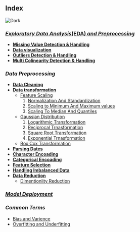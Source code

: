 ## Index
![Dark](https://user-images.githubusercontent.com/12748752/126914729-75e0fed5-fdaa-4216-81c8-719340e80694.png)
### [ _Exploratory Data Analysis_(EDA) _and Preprocessing_](https://github.com/iAmKankan/Data-Gathering-And-Preprocessing/tree/main/eda)
   * [**Missing Value Detection & Handling**](https://github.com/iAmKankan/Data-Gathering-And-Preprocessing/blob/main/eda/README.md#1-handling-missing-values)
   * [**Data visualization**](https://github.com/iAmKankan/Data-Gathering-And-Preprocessing/blob/main/eda/README.md#2-data-visualization)
   * [**Outliers Detection & Handling**](https://github.com/iAmKankan/Data-Gathering-And-Preprocessing/blob/main/eda/README.md#3-handling-outliers)
   * [**Multi Colinearity Detection & Handling**](https://github.com/iAmKankan/MachineLearning_With_Python/blob/master/Supervised/Linear%20Regrassion/correlation.md)
### _Data Preprocessing_
  * [**Data Cleaning**](#data-cleaning)
  * [**Data transformation**](#data-transformation)
    * [Feature Scaling](https://github.com/iAmKankan/Data-Gathering-And-Preprocessing/blob/main/datatransformation.md#feature-scaling)
      1. [Normalization And Standardization](https://github.com/iAmKankan/Data-Gathering-And-Preprocessing/blob/main/scaling.ipynb)
      1. [Scaling to Minimum And Maximum values](https://github.com/iAmKankan/Data-Gathering-And-Preprocessing/blob/main/scaling.ipynb)
      1. [Scaling To Median And Quantiles](https://github.com/iAmKankan/Data-Gathering-And-Preprocessing/blob/main/scaling.ipynb)
    * [Gaussian Distribution](https://github.com/iAmKankan/Data-Gathering-And-Preprocessing/blob/main/gaussian.ipynb) 
      1. [Logarithmic Transformation](https://github.com/iAmKankan/Data-Gathering-And-Preprocessing/blob/main/gaussian.ipynb) 
      1. [Reciprocal Trnasformation](https://github.com/iAmKankan/Data-Gathering-And-Preprocessing/blob/main/gaussian.ipynb) 
      1. [Square Root Transformation](https://github.com/iAmKankan/Data-Gathering-And-Preprocessing/blob/main/gaussian.ipynb) 
      1. [Exponential Trnasformation](https://github.com/iAmKankan/Data-Gathering-And-Preprocessing/blob/main/gaussian.ipynb) 
    * [Box Cox Transformation](https://github.com/iAmKankan/Data-Gathering-And-Preprocessing/blob/main/gaussian.ipynb) 
* [**Parsing Dates**](https://github.com/iAmKankan/Data-Gathering-And-Preprocessing/blob/main/date_parsing.md)
* [**Character Encoading**]()
* [**Categorical Encoading**]()
* [**Feature Selection**](https://github.com/iAmKankan/Data-Gathering-And-Preprocessing/tree/main/feature_selection#readme)
* [**Handling Imbalanced Data**]()
* [**Data Reduction**](#data-reduction)
  * [Dimentionlity Reduction](https://github.com/iAmKankan/Data-Gathering-And-Preprocessing/tree/main/Dimensionality_Reduction)
### [_**Model Deployment**_](https://github.com/iAmKankan/Data-Gathering-And-Preprocessing/blob/main/Deployment/README.md)
### _Common Terms_
   * [Bias and Varience](https://github.com/iAmKankan/MachineLearning_With_Python#bias-and-varience)
   * [Overfitting and Underfitting](https://github.com/iAmKankan/MachineLearning_With_Python#overfitting-and-underfitting)

